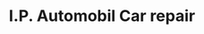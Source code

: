 ---
title: "I.P. Automobil Car repair"
url: /aichtal/i-p-automobil-car-repair/
shop: Autowerkstatt
---